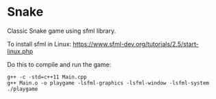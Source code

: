 # Snake

Classic Snake game using sfml library.

To install sfml in Linux:
https://www.sfml-dev.org/tutorials/2.5/start-linux.php

Do this to compile and run the game:
    
    g++ -c -std=c++11 Main.cpp
    g++ Main.o -o playgame -lsfml-graphics -lsfml-window -lsfml-system
    ./playgame



